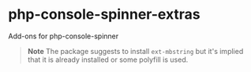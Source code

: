 # php-console-spinner-extras
Add-ons for php-console-spinner


> **Note**
> The package suggests to install `ext-mbstring` but it's implied that it is already installed or some polyfill is used.
